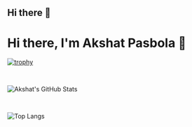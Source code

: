 ## Hi there 👋
# Hi there, I'm Akshat Pasbola 👋

[![trophy](https://github-profile-trophy.vercel.app/?username=saujix&theme=darkhub)](https://github.com/ryo-ma/github-profile-trophy)

<br />

![Akshat's GitHub Stats](https://github-readme-stats.vercel.app/api?username=saujix&show_icons=true&theme=radical)

<br />

![Top Langs](https://github-readme-stats.vercel.app/api/top-langs/?username=saujix&layout=compact&theme=radical)



<!--
**saujix/saujix** is a ✨ _special_ ✨ repository because its `README.md` (this file) appears on your GitHub profile.

Here are some ideas to get you started:

- 🔭 I’m currently working on ...
- 🌱 I’m currently learning ...
- 👯 I’m looking to collaborate on ...
- 🤔 I’m looking for help with ...
- 💬 Ask me about ...
- 📫 How to reach me: ...
- 😄 Pronouns: ...
- ⚡ Fun fact: ...
-->
